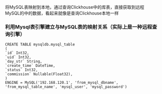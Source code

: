 将MySQL表映射到本地，通过查询Clickhouse中的库表，直接获取到远程MySQL的中的数据，看起来就像是查询Clickhouse本地一样

### 利用Mysql表引擎建立与MySQL表的映射关系（实际上是一种远程查询引擎）
```
CREATE TABLE mysqldb.mysql_table
(
`id` Int32,
`uid` Int32,
`day_str` String,
`create_time` DateTime,
`status` Int32,
`commission` Nullable(Float32),
)
ENGINE = MySQL('192.168.120.1', 'from_mysql_dbname', 'from_mysql_table_name', 'mysql_user', 'mysql_password')
```